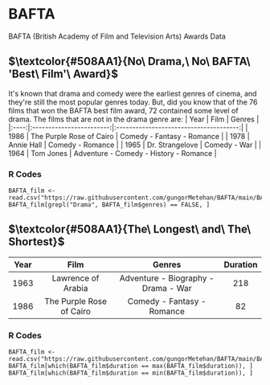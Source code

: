 # BAFTA
BAFTA (British Academy of Film and Television Arts) Awards Data

## $\textcolor{#508AA1}{No\ Drama,\ No\ BAFTA\ 'Best\ Film'\ Award}$
It's known that drama and comedy were the earliest genres of cinema, and they're still the most popular genres today. But, did you know that of the 76 films that won the BAFTA best film award, 72 contained some level of drama. The films that are not in the drama genre are:
| Year |           Film           |                 Genres                 |
|:----:|:------------------------:|:--------------------------------------:|
| 1986 | The Purple Rose of Cairo |       Comedy - Fantasy - Romance       |
| 1978 |        Annie Hall        |            Comedy - Romance            |
| 1965 |      Dr. Strangelove     |              Comedy - War              |
| 1964 |         Tom Jones        | Adventure - Comedy - History - Romance |

### R Codes
```
BAFTA_film <- read.csv("https://raw.githubusercontent.com/gungorMetehan/BAFTA/main/BAFTA_film.csv")
BAFTA_film[grepl("Drama", BAFTA_film$genres) == FALSE, ]
```
## $\textcolor{#508AA1}{The\ Longest\ and\ The\ Shortest}$

| Year |           Film           |                Genres               | Duration |
|:----:|:------------------------:|:-----------------------------------:|:--------:|
| 1963 |    Lawrence of Arabia    | Adventure - Biography - Drama - War |    218   |
| 1986 | The Purple Rose of Cairo |      Comedy - Fantasy - Romance     |    82    |

### R Codes
```
BAFTA_film <- read.csv("https://raw.githubusercontent.com/gungorMetehan/BAFTA/main/BAFTA_film.csv")
BAFTA_film[which(BAFTA_film$duration == max(BAFTA_film$duration)), ]
BAFTA_film[which(BAFTA_film$duration == min(BAFTA_film$duration)), ]
```
